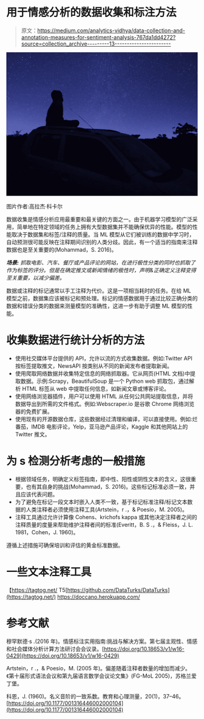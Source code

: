 # 用于情感分析的数据收集和标注方法

> 原文：<https://medium.com/analytics-vidhya/data-collection-and-annotation-measures-for-sentiment-analysis-767da1dd4272?source=collection_archive---------13----------------------->

![](img/f63e66640b36891f2bcad1dfc1b9a3a6.png)

图片作者:高拉杰·科卡尔

数据收集是情感分析应用最重要和最关键的方面之一。由于机器学习模型的广泛采用，简单地在特定领域的任务上拥有大型数据集并不能确保优异的性能。模型的性能取决于数据集和标签/注释的质量。当 ML 模型从它们被训练的数据中学习时，自动预测很可能反映在注释期间识别的人类分歧。因此，有一个适当的指南来注释数据也是至关重要的(Mohammad，S. 2016)。

***场景:*** *抓取电影、汽车、餐厅或产品评论的网站，在进行极性分类的同时也抓取了作为标签的评分。但是在确定推文或新闻情绪的极性时，声明&正确定义注释变得至关重要，以减少偏差。*

数据或注释的标记通常以手工注释为代价。这是一项相当耗时的任务。在给 ML 模型之前，数据集应该被标记和预处理。标记的情感数据用于通过比较正确分类的数据和错误分类的数据来测量模型的准确性，这进一步有助于调整 ML 模型的性能。

# **收集数据进行统计分析的方法**

*   使用社交媒体平台提供的 API，允许以流的方式收集数据。例如:Twitter API 按标签提取推文，NewsAPI 按类别从不同的新闻发布者提取新闻。
*   使用爬取网络数据并收集特定信息的网络抓取器。它从网页(HTML 文档)中提取数据。示例:Scrapy，BeautifulSoup 是一个 Python web 抓取包，通过解析 HTML 标签从 web 中提取任何信息，如新闻文章或博客评论。
*   使用网络浏览器插件，用户可以使用 HTML 从任何公共网站提取信息，并将数据导出到所需的文件格式。例如:Webscraper.io 是谷歌 Chrome 网络浏览器的免费扩展。
*   使用现有的开源数据仓库，这些数据经过清理和编译，可以直接使用。例如:烂番茄，IMDB 电影评论，Yelp，亚马逊产品评论，Kaggle 和其他网站上的 Twitter 推文。

# **为 s** 检测分析考虑的一般措施

*   根据领域任务，明确定义标签指南，即中性、阳性或阴性文本的含义，这很重要，也有其自身的挑战(Mohammad，S. 2016)。这些标记标准必须一致，并且应该代表问题。
*   为了避免在标记一段文本时嵌入人类不一致，基于标记标准注释/标记文本数据的人类注释者必须使用注释工具(Artstein，r .，& Poesio，M. 2005)。
*   注释工具通过允许计算像 Cohens、krichofs kappa 或其他决定注释者之间的注释质量的度量来帮助维护注释者间的标准(Everitt，B. S .，& Fleiss，J. L. 1981，Cohen，J. 1960)。

遵循上述措施可确保培训和评估的黄金标准数据。

# **一些文本注释工具**

【https://tagtog.net/
T5[https://github.com/DataTurks/DataTurks](https://tagtog.net/)
https://doccano.herokuapp.com/

# **参考文献**

穆罕默德·s .(2016 年)。情感标注实用指南:挑战与解决方案。第七届主观性、情感和社会媒体分析计算方法研讨会会议录。[https://doi.org/10.18653/v1/w16-0429](https://doi.org/10.18653/v1/w16-0429)

Artstein，r .，& Poesio，M. (2005 年)。偏差随着注释者数量的增加而减少。《第十届形式语法会议和第九届语言数学会议论文集》(FG-MoL 2005)，苏格兰爱丁堡。

科恩，J. (1960)。名义音阶的一致系数。教育和心理测量，20(1)，37–46。[https://doi.org/10.1177/001316446002000104](https://doi.org/10.1177/001316446002000104)